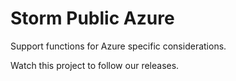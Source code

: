 # Storm Public Azure
Support functions for Azure specific considerations.

Watch this project to follow our releases.
